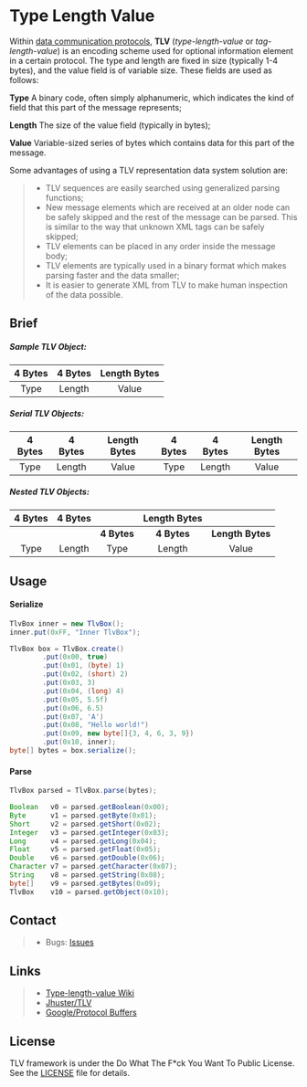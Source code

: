 # Type Length Value

Within [data communication protocols](https://en.wikipedia.org/wiki/Data_communication_protocol), **TLV** (*type-length-value* or *tag-length-value*) is an encoding scheme used for optional information element in a certain protocol.
The type and length are fixed in size (typically 1-4 bytes), and the value field is of variable size. These fields are used as follows:

**Type**
A binary code, often simply alphanumeric, which indicates the kind of field that this part of the message represents;

**Length**
The size of the value field (typically in bytes);

**Value**
Variable-sized series of bytes which contains data for this part of the message.

Some advantages of using a TLV representation data system solution are:

> * TLV sequences are easily searched using generalized parsing functions;
> * New message elements which are received at an older node can be safely skipped and the rest of the message can be parsed. This is similar to the way that unknown XML tags can be safely skipped;
> * TLV elements can be placed in any order inside the message body;
> * TLV elements are typically used in a binary format which makes parsing faster and the data smaller;
> * It is easier to generate XML from TLV to make human inspection of the data possible.

## Brief

##### Sample TLV Object:

| 4 Bytes | 4 Bytes | Length Bytes  |
| :---:   | :---:   | :---:         |
| Type    | Length  | Value         |

##### Serial TLV Objects:

| 4 Bytes | 4 Bytes | Length Bytes | 4 Bytes | 4 Bytes | Length Bytes |
| :---:   | :---:   | :---:        | :---:   | :---:   | :---:        |
| Type    | Length  | Value        | Type    | Length  | Value        |

##### Nested TLV Objects:
| 4 Bytes | 4 Bytes |             | Length Bytes |                  |
| :---:   | :---:   | :---:       | :---:        | :---:            |
|         |         | **4 Bytes** | **4 Bytes**  | **Length Bytes** |
| Type    | Length  | Type        | Length       | Value            |

## Usage

#### Serialize

```java
TlvBox inner = new TlvBox();
inner.put(0xFF, "Inner TlvBox");

TlvBox box = TlvBox.create()
        .put(0x00, true)
        .put(0x01, (byte) 1)
        .put(0x02, (short) 2)
        .put(0x03, 3)
        .put(0x04, (long) 4)
        .put(0x05, 5.5f)
        .put(0x06, 6.5)
        .put(0x07, 'A')
        .put(0x08, "Hello world!")
        .put(0x09, new byte[]{3, 4, 6, 3, 9})
        .put(0x10, inner);
byte[] bytes = box.serialize();
```

#### Parse

```java
TlvBox parsed = TlvBox.parse(bytes);

Boolean   v0 = parsed.getBoolean(0x00);
Byte      v1 = parsed.getByte(0x01);
Short     v2 = parsed.getShort(0x02);
Integer   v3 = parsed.getInteger(0x03);
Long      v4 = parsed.getLong(0x04);
Float     v5 = parsed.getFloat(0x05);
Double    v6 = parsed.getDouble(0x06);
Character v7 = parsed.getCharacter(0x07);
String    v8 = parsed.getString(0x08);
byte[]    v9 = parsed.getBytes(0x09);
TlvBox    v10 = parsed.getObject(0x10);
```

## Contact
> * Bugs: [Issues](https://github.com/yihleego/tlv/issues)

## Links
> * [Type-length-value Wiki](https://en.wikipedia.org/wiki/Type-length-value)
> * [Jhuster/TLV](https://github.com/Jhuster/TLV)
> * [Google/Protocol Buffers](https://github.com/protocolbuffers/protobuf)

## License
TLV framework is under the Do What The F*ck You Want To Public License. See the [LICENSE](https://github.com/yihleego/tlv/blob/master/LICENSE.txt) file for details.
